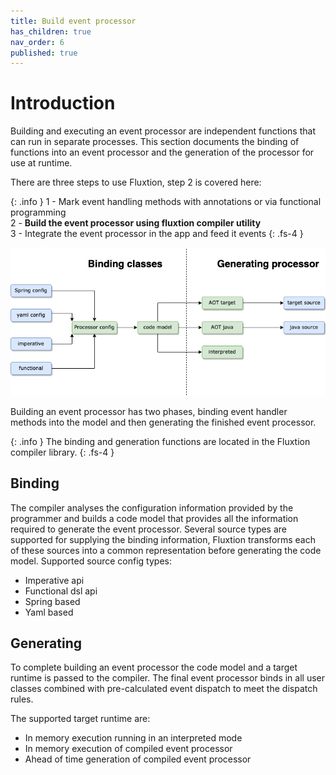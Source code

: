 ```yaml
---
title: Build event processor 
has_children: true
nav_order: 6
published: true
---
```


# Introduction
Building and executing an event processor are independent functions that can run in separate processes. This section 
documents the binding of functions into an event processor and the generation of the processor for use at runtime.

There are three steps to use Fluxtion, step 2 is covered here:

{: .info }
1 - Mark event handling methods with annotations or via functional programming<br>
2 - **Build the event processor using fluxtion compiler utility**<br>
3 - Integrate the event processor in the app and feed it events
{: .fs-4 }

![](../images/integration_overview-binding_generating.drawio.png)

Building an event processor has two phases, binding event handler methods into the model and then generating the finished
event processor.

{: .info }
The binding and generation functions are located in the Fluxtion compiler library.
{: .fs-4 }

## Binding
The compiler analyses the configuration information provided by the programmer and builds a code model that provides all
the information required to generate the event processor. Several source types are supported for supplying the binding
information, Fluxtion transforms each of these sources into a common representation before generating the code model. 
Supported source config types:
* Imperative api
* Functional dsl api
* Spring based
* Yaml based

## Generating
To complete building an event processor the code model and a target runtime is passed to the compiler. The final event
processor binds in all user classes combined with pre-calculated event dispatch to meet the dispatch rules.

The supported target runtime are:

- In memory execution running in an interpreted mode
- In memory execution of compiled event processor
- Ahead of time generation of compiled event processor
